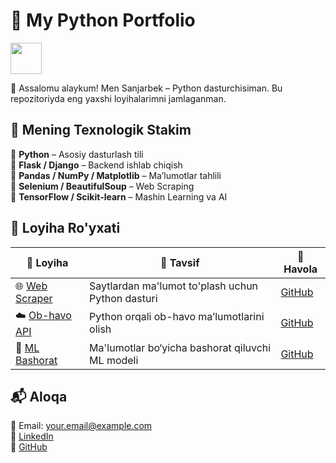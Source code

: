 # 🐍 My Python Portfolio  

<img src="https://media.giphy.com/media/hvRJCLFzcasrR4ia7z/giphy.gif" width="50">

👋 Assalomu alaykum! Men Sanjarbek – Python dasturchisiman. Bu repozitoriyda eng yaxshi loyihalarimni jamlaganman.  

## 🚀 Mening Texnologik Stakim  

🔹 **Python** – Asosiy dasturlash tili  
🔹 **Flask / Django** – Backend ishlab chiqish  
🔹 **Pandas / NumPy / Matplotlib** – Ma’lumotlar tahlili  
🔹 **Selenium / BeautifulSoup** – Web Scraping  
🔹 **TensorFlow / Scikit-learn** – Mashin Learning va AI  

## 📂 Loyiha Ro'yxati  

| 📌 Loyiha | 📝 Tavsif | 🔗 Havola |
|-----------|---------|---------|
| 🌐 [Web Scraper](projects/web_scraper) | Saytlardan ma'lumot to'plash uchun Python dasturi | [GitHub](projects/web_scraper) |
| ☁️ [Ob-havo API](projects/weather_api) | Python orqali ob-havo ma’lumotlarini olish | [GitHub](projects/weather_api) |
| 🤖 [ML Bashorat](projects/machine_learning) | Ma'lumotlar bo‘yicha bashorat qiluvchi ML modeli | [GitHub](projects/machine_learning) |

## 📬 Aloqa  
📧 Email: your.email@example.com  
🔗 [LinkedIn](https://linkedin.com/in/yourprofile)  
🔗 [GitHub](https://github.com/yourusername)
